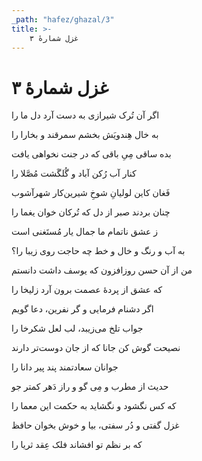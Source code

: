 ```yaml
---
_path: "hafez/ghazal/3"
title: >-
    غزل شمارهٔ ۳
---
```

# غزل شمارهٔ ۳

<div class="b" id="bn1"><div class="m1"><p>اگر آن تُرک شیرازی به دست آرد دل ما را</p></div>
<div class="m2"><p>به خال هِندویَش بخشم سمرقند و بخارا را</p></div></div>
<div class="b" id="bn2"><div class="m1"><p>بده ساقی مِیِ باقی که در جنت نخواهی یافت</p></div>
<div class="m2"><p>کنار آب رُکن آباد و گُلگَشت مُصَّلا را</p></div></div>
<div class="b" id="bn3"><div class="m1"><p>فَغان کاین لولیانِ شوخِ شیرین‌کار شهرآشوب</p></div>
<div class="m2"><p>چنان بردند صبر از دل که تُرکان خوان یغما را</p></div></div>
<div class="b" id="bn4"><div class="m1"><p>ز عشق ناتمام ما جمال یار مُستَغنی است</p></div>
<div class="m2"><p>به آب و رنگ و خال و خط چه حاجت روی زیبا را؟</p></div></div>
<div class="b" id="bn5"><div class="m1"><p>من از آن حسن روزافزون که یوسف داشت دانستم</p></div>
<div class="m2"><p>که عشق از پردهٔ عصمت برون آرد زلیخا را</p></div></div>
<div class="b" id="bn6"><div class="m1"><p>اگر دشنام فرمایی و گر نفرین، دعا گویم</p></div>
<div class="m2"><p>جواب تلخ می‌زیبد، لب لعل شکرخا را</p></div></div>
<div class="b" id="bn7"><div class="m1"><p>نصیحت گوش کن جانا که از جان دوست‌تر دارند</p></div>
<div class="m2"><p>جوانان سعادتمند پند پیر دانا را</p></div></div>
<div class="b" id="bn8"><div class="m1"><p>حدیث از مطرب و مِی گو و راز دَهر کمتر جو</p></div>
<div class="m2"><p>که کس نگشود و نگشاید به حکمت این معما را</p></div></div>
<div class="b" id="bn9"><div class="m1"><p>غزل گفتی و دُر سفتی، بیا و خوش بخوان حافظ</p></div>
<div class="m2"><p>که بر نظم تو افشاند فلک عِقد ثریا را</p></div></div>
